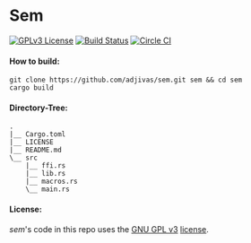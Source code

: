 # Sem

[![GPLv3 License](http://img.shields.io/badge/license-GPLv3-blue.svg)](https://www.gnu.org/copyleft/gpl.html)
[![Build Status](https://travis-ci.org/adjivas/sem.svg)](https://travis-ci.org/adjivas/sem)
[![Circle CI](https://circleci.com/gh/adjivas/sem/tree/master.svg?style=svg)](https://circleci.com/gh/adjivas/sem/tree/master)

#### How to build:
```shell
git clone https://github.com/adjivas/sem.git sem && cd sem
cargo build
```

#### Directory-Tree:
```shell
.
|__ Cargo.toml
|__ LICENSE
|__ README.md
\__ src
    |__ ffi.rs
    |__ lib.rs
    |__ macros.rs
    \__ main.rs
```

#### License:
*sem*'s code in this repo uses the [GNU GPL v3](http://www.gnu.org/licenses/gpl-3.0.html) [license](https://github.com/adjivas/sem/blob/master/LICENSE).
